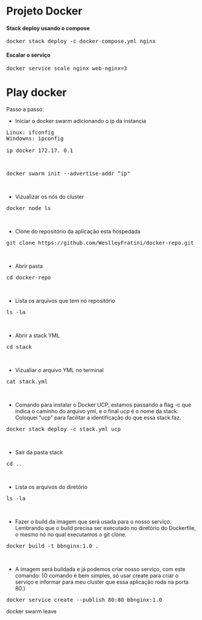 
# Projeto Docker 
#### Stack deploy usando o compose
<pre>
docker stack deploy -c docker-compose.yml nginx
</pre>

#### Escalar o serviço
<pre>
docker service scale nginx_web-nginx=3
</pre>

# Play docker


Passo a passo:

- Iniciar o docker swarm adicionando o ip da instancia

<pre>
Linux: ifconfig
Windowns: ipconfig

ip docker 172.17. 0.1 
</pre>
<br>

<pre>
docker swarm init --advertise-addr “ip"
</pre>
<br>

- Vizualizar os nós do cluster 
<pre>
docker node ls
</pre>
<br>

- Clone do repositório da aplicação esta hospedada
<pre>
git clone https://github.com/WeslleyFratini/docker-repo.git
</pre>
<br>

- Abrir pasta
<pre>
cd docker-repo
</pre>
<br>

- Lista os arquivos que tem no repositório
<pre>
ls -la
</pre>
<br>

- Abrir a stack YML
<pre>
cd stack
</pre>
<br>

- Vizualiar o arquivo YML no terminal
<pre>
cat stack.yml
</pre>
<br>

-  Comando para instalar o Docker UCP, estamos passando a flag -c que indica o caminho do arquivo yml, e o final ucp é o nome da stack. Coloquei “ucp” para facilitar a identificação do que essa stack faz.
<pre>
docker stack deploy -c stack.yml ucp
</pre>
<br>

- Sair da pasta stack
<pre>
cd ..
</pre>
<br>

- Lista os arquivos do diretório
<pre>
ls -la
</pre>
<br>

- Fazer o build da imagem que será usada para o nosso serviço. Lembrando que o build precisa ser executado no diretório do Dockerfile, o mesmo nó no qual executamos o git clone.
<pre>
docker build -t bbnginx:1.0 .
</pre>
<br>

- A imagem será buildada e já podemos criar nosso serviço, com este comando:
(O comando é bem simples, só usar create para criar o serviço e informar para meu cluster que essa aplicação roda na porta 80.)
<pre>
docker service create --publish 80:80 bbnginx:1.0
</pre>

docker swarm leave 
